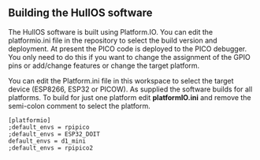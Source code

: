 ## Building the HullOS software
The HullOS software is built using Platform.IO. You can edit the platformio.ini file in the repository to select the build version and deployment. At present the PICO code is deployed to the PICO debugger. You only need to do this if you want to change the assignment of the GPIO pins or add/change features or change the target platform. 

You can edit the Platform.ini file in this workspace to select the target device (ESP8266, ESP32 or PICOW). As supplied the software builds for all platforms. To build for just one platform edit **platformIO.ini** and remove the semi-colon comment to select the platform. 

```
[platformio]
;default_envs = rpipico
;default_envs = ESP32_DOIT
default_envs = d1_mini
;default_envs = rpipico2
```

